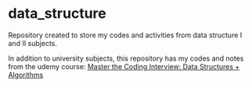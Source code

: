 # data_structure

Repository created to store my codes and activities from data structure I and II subjects.


In addition to university subjects, this repository has my codes and notes from the udemy course: [Master the Coding Interview: Data Structures + Algorithms](https://www.udemy.com/course/master-the-coding-interview-data-structures-algorithms/)
